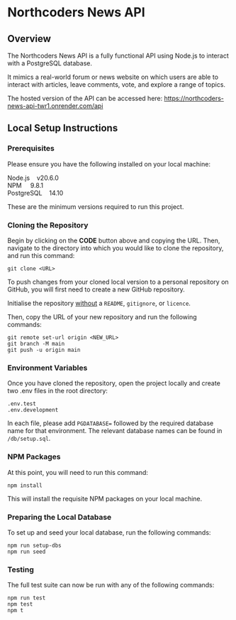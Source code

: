 # Northcoders News API

## Overview

The Northcoders News API is a fully functional API using Node.js to interact with a PostgreSQL database.

It mimics a real-world forum or news website on which users are able to interact with articles, leave comments, vote, and explore a range of topics.

The hosted version of the API can be accessed here: https://northcoders-news-api-twr1.onrender.com/api

## Local Setup Instructions

### Prerequisites

Please ensure you have the following installed on your local machine:

Node.js &nbsp;&nbsp; v20.6.0\
NPM &nbsp; &nbsp; 9.8.1\
PostgreSQL &nbsp;&nbsp; 14.10

These are the minimum versions required to run this project.

### Cloning the Repository

Begin by clicking on the **CODE** button above and copying the URL. Then, navigate to the directory into which you would like to clone the repository, and run this command:

```
git clone <URL>
```

To push changes from your cloned local version to a personal repository on GitHub, you will first need to create a new GitHub repository. 

Initialise the repository <u>without</u> a `README`, `gitignore`, or `licence`.

Then, copy the URL of your new repository and run the following commands:

```
git remote set-url origin <NEW_URL>
git branch -M main
git push -u origin main
```

### Environment Variables

Once you have cloned the repository, open the project locally and create two .env files in the root directory:

`.env.test`\
`.env.development`

In each file, please add ```PGDATABASE=``` followed by the required database name for that environment. The relevant database names can be found in `/db/setup.sql`.

### NPM Packages

At this point, you will need to run this command:

```
npm install
```

This will install the requisite NPM packages on your local machine.

### Preparing the Local Database

To set up and seed your local database, run the following commands:

```
npm run setup-dbs
npm run seed
```

### Testing

The full test suite can now be run with any of the following commands:

```
npm run test
npm test
npm t
```

